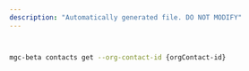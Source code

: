 ```yaml
---
description: "Automatically generated file. DO NOT MODIFY"
---
```


```bash


mgc-beta contacts get --org-contact-id {orgContact-id}

```